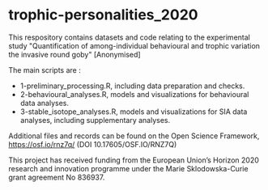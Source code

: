 # trophic-personalities_2020

This respository contains datasets and code relating to the experimental study "Quantification of among-individual behavioural and trophic variation the invasive round goby" [Anonymised]

The main scripts are :
- 1-preliminary_processing.R, including data preparation and checks.
- 2-behavioural_analyses.R, models and visualizations for behavioural data analyses.
- 3-stable_isotope_analyses.R, models and visualizations for SIA data analyses, including supplementary analyses. 

Additional files and records can be found on the Open Science Framework, https://osf.io/rnz7q/ (DOI 10.17605/OSF.IO/RNZ7Q)

This project has received funding from the European Union’s Horizon 2020 research and innovation programme under the Marie Sklodowska-Curie grant agreement No 836937. 
